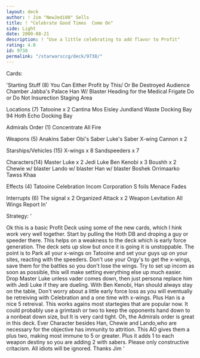 ```yaml
---
layout: deck
author: ! Jim "NewJedi00" Sells
title: ! "Celebrate Good Times  Come On"
side: Light
date: 2000-08-21
description: ! "Use a little celebrating to add flavor to Profit"
rating: 4.0
id: 9738
permalink: "/starwarsccg/deck/9738/"
---
```

Cards: 

'Starting Stuff (8)
You Can Either Profit by This/ Or Be Destroyed
Audience Chamber
Jabba's Palace
Han W/ Blaster
Heading for the Medical Frigate
Do or Do Not
Insurection
Staging Area

Locations (7)
Tatooine x 2
Cantina
Mos Eisley
Jundland Waste
Docking Bay 94
Hoth Echo Docking Bay

Admirals Order (1)
Concentrate All Fire

Weapons (5)
Anakins Saber
Obi's Saber
Luke's Saber
X-wing Cannon x 2

Starships/Vehicles (15)
X-wings x 8
Sandspeeders x 7

Characters(14)
Master Luke x 2
Jedi Luke
Ben Kenobi x 3
Boushh x 2
Chewie w/ blaster
Lando w/ blaster
Han w/ blaster
Boshek
Orrimaarko
Tawss Khaa

Effects (4)
Tatooine Celebration
Incom Corporation
S foils
Menace Fades

Interrupts (6)
The signal x 2
Organized Attack x 2
Weapon Levitation
All Wings Report In'

Strategy: '

Ok this is a basic Profit Deck using some of the new cards, which I hink work very well together. Start by pulling the Hoth DB and droping a guy or speeder there. This helps on a weakness to the deck which is early force generation. The deck sets up slow but once it is going it is unstoppable. The point is to Park all your x-wings on Tatooine and set your guys up on your sites, reacting with the speeders. Don't use your Orgy's to get the x-wings, save them for the battles so you don't lose the wings. Try to set up incom as soon as possible, this will make setting everything else up much easier.
Drop Master Luke unless vader comes down, then just persona replace him with Jedi Luke if they are dueling. With Ben Kenobi, Han should always stay on the table, Don't worry about a little early force loss as you will eventually be retreiving with Celebration and a one time with x-wings. Plus Han is a nice 5 retreival. This works agains most startegies that are popular now. It could probably use a grimtash or two to keep the opponents hand down to a nonbeat down size, but It is very card tight. Oh, the Admirals order is great in this deck. Ever Character besides Han, Chewie and Lando,who are necessary for
the objective has immunity to attrition. This AO gives them a plus two, making most immune to 5 or greater. Plus it adds 1 to each weapon destiny so you are adding 2 with sabers. Please only constructive critacism. All idiots will be ignored. Thanks Jim '
